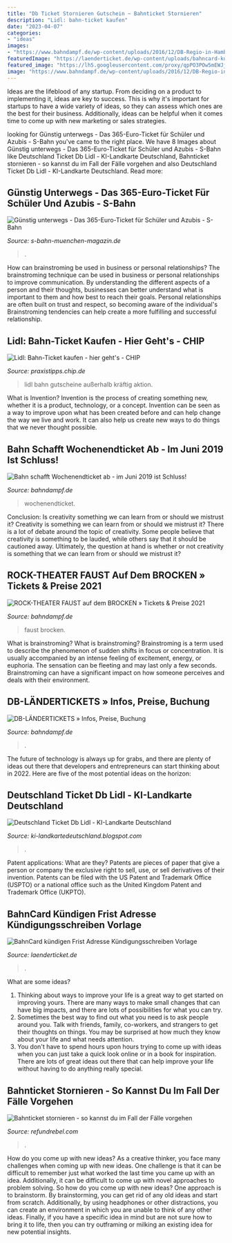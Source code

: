 ```yaml
---
title: "Db Ticket Stornieren Gutschein ~ Bahnticket Stornieren"
description: "Lidl: bahn-ticket kaufen"
date: "2023-04-07"
categories:
- "ideas"
images:
- "https://www.bahndampf.de/wp-content/uploads/2016/12/DB-Regio-in-Hamburg-Hbf.jpg"
featuredImage: "https://laenderticket.de/wp-content/uploads/bahncard-kuendigen-vorlage.jpg"
featured_image: "https://lh5.googleusercontent.com/proxy/qpPO3POw5mEWJj1Mb9ayIVV40QEj3P_HHiVnMXWGBgbkR4044BUvZ1RQ56CNjp08Kfx7XkJENCqmfpDIDn9hllMnYyV2NJSQTi9ffIeqlPAhJorOvQZI0qbn7g=w1200-h630-p-k-no-nu"
image: "https://www.bahndampf.de/wp-content/uploads/2016/12/DB-Regio-in-Hamburg-Hbf.jpg"
---
```



Ideas are the lifeblood of any startup. From deciding on a product to implementing it, ideas are key to success. This is why it's important for startups to have a wide variety of ideas, so they can assess which ones are the best for their business. Additionally, ideas can be helpful when it comes time to come up with new marketing or sales strategies.

	

		
looking for Günstig unterwegs - Das 365-Euro-Ticket für Schüler und Azubis - S-Bahn you've came to the right place. We have 8 Images about Günstig unterwegs - Das 365-Euro-Ticket für Schüler und Azubis - S-Bahn like Deutschland Ticket Db Lidl - KI-Landkarte Deutschland, Bahnticket stornieren - so kannst du im Fall der Fälle vorgehen and also Deutschland Ticket Db Lidl - KI-Landkarte Deutschland. Read more:
		
    
## Günstig Unterwegs - Das 365-Euro-Ticket Für Schüler Und Azubis - S-Bahn

<img loading=lazy src="https://www.s-bahn-muenchen-magazin.de/11_November 2019/Ticketguide/image-thumb__1360__openGraphImageThumb/S-Bahn-München_Ticket-14.jpeg" onerror="this.onerror=null;this.src='https://tse3.mm.bing.net/th?id=OIP.QKTsHLlhmI8jdxKnl8ZrDgHaHa&amp;pid=15.1';" alt="Günstig unterwegs - Das 365-Euro-Ticket für Schüler und Azubis - S-Bahn">

_Source: s-bahn-muenchen-magazin.de_

>. 

	

How can brainstroming be used in business or personal relationships?
The brainstroming technique can be used in business or personal relationships to improve communication. By understanding the different aspects of a person and their thoughts, businesses can better understand what is important to them and how best to reach their goals. Personal relationships are often built on trust and respect, so becoming aware of the individual's Brainstroming tendencies can help create a more fulfilling and successful relationship.

    
## Lidl: Bahn-Ticket Kaufen - Hier Geht&#039;s - CHIP

<img loading=lazy src="https://media-video.chip.de/f6876ff40f5a74303c2b874c26eeb219bb08a0e6/03921dba1cead7fd572a29e418e217e07020ce18/POSTER_USER/v0/1603477296727-1_39fzce2x.jpeg" onerror="this.onerror=null;this.src='https://tse3.mm.bing.net/th?id=OIP.vXb47UAl07F4z6_333L12gHaEK&amp;pid=15.1';" alt="Lidl: Bahn-Ticket kaufen - hier geht&#039;s - CHIP">

_Source: praxistipps.chip.de_

>lidl bahn gutscheine außerhalb kräftig aktion. 

	

What is Invention?
Invention is the process of creating something new, whether it is a product, technology, or a concept. Invention can be seen as a way to improve upon what has been created before and can help change the way we live and work. It can also help us create new ways to do things that we never thought possible.

    
## Bahn Schafft Wochenendticket Ab - Im Juni 2019 Ist Schluss!

<img loading=lazy src="https://www.bahndampf.de/wp-content/uploads/2016/04/Schönes-Wochenende-Ticket-Deutsche-Bahn.jpg" onerror="this.onerror=null;this.src='https://tse2.mm.bing.net/th?id=OIP.5RhFpJ8q5CJrQaieg7tqAAHaEK&amp;pid=15.1';" alt="Bahn schafft Wochenendticket ab - im Juni 2019 ist Schluss!">

_Source: bahndampf.de_

>wochenendticket. 

	

Conclusion: Is creativity something we can learn from or should we mistrust it?
Creativity is something we can learn from or should we mistrust it?
There is a lot of debate around the topic of creativity. Some people believe that creativity is something to be lauded, while others say that it should be cautioned away. Ultimately, the question at hand is whether or not creativity is something that we can learn from or should we mistrust it?

    
## ROCK-THEATER FAUST Auf Dem BROCKEN » Tickets &amp; Preise 2021

<img loading=lazy src="https://www.bahndampf.de/wp-content/uploads/2016/11/Rockoper-Faust.jpg" onerror="this.onerror=null;this.src='https://tse3.mm.bing.net/th?id=OIP.Ho7uyzdYkAsnqnHnvTt6yAHaE8&amp;pid=15.1';" alt="ROCK-THEATER FAUST auf dem BROCKEN » Tickets &amp; Preise 2021">

_Source: bahndampf.de_

>faust brocken. 

	

What is brainstroming?
What is brainstroming? Brainstroming is a term used to describe the phenomenon of sudden shifts in focus or concentration. It is usually accompanied by an intense feeling of excitement, energy, or euphoria. The sensation can be fleeting and may last only a few seconds. Brainstroming can have a significant impact on how someone perceives and deals with their environment.

    
## DB-LÄNDERTICKETS » Infos, Preise, Buchung

<img loading=lazy src="https://www.bahndampf.de/wp-content/uploads/2016/12/DB-Regio-in-Hamburg-Hbf.jpg" onerror="this.onerror=null;this.src='https://tse1.mm.bing.net/th?id=OIP.teW2p8Olpmy3Pce0-AwCLAHaE5&amp;pid=15.1';" alt="DB-LÄNDERTICKETS » Infos, Preise, Buchung">

_Source: bahndampf.de_

>. 

	

The future of technology is always up for grabs, and there are plenty of ideas out there that developers and entrepreneurs can start thinking about in 2022. Here are five of the most potential ideas on the horizon:

    
## Deutschland Ticket Db Lidl - KI-Landkarte Deutschland

<img loading=lazy src="https://lh5.googleusercontent.com/proxy/qpPO3POw5mEWJj1Mb9ayIVV40QEj3P_HHiVnMXWGBgbkR4044BUvZ1RQ56CNjp08Kfx7XkJENCqmfpDIDn9hllMnYyV2NJSQTi9ffIeqlPAhJorOvQZI0qbn7g=w1200-h630-p-k-no-nu" onerror="this.onerror=null;this.src='https://tse4.mm.bing.net/th?id=OIP.FCv-Bs4d8MKJItJ-XXV66AHaGW&amp;pid=15.1';" alt="Deutschland Ticket Db Lidl - KI-Landkarte Deutschland">

_Source: ki-landkartedeutschland.blogspot.com_

>. 

	

Patent applications: What are they?
Patents are pieces of paper that give a person or company the exclusive right to sell, use, or sell derivatives of their invention. Patents can be filed with the US Patent and Trademark Office (USPTO) or a national office such as the United Kingdom Patent and Trademark Office (UKPTO).

    
## BahnCard Kündigen Frist Adresse Kündigungsschreiben Vorlage

<img loading=lazy src="https://laenderticket.de/wp-content/uploads/bahncard-kuendigen-vorlage.jpg" onerror="this.onerror=null;this.src='https://tse3.mm.bing.net/th?id=OIP.TA_E-Pnd1E_yxQkjil7hvAHaFw&amp;pid=15.1';" alt="BahnCard kündigen Frist Adresse Kündigungsschreiben Vorlage">

_Source: laenderticket.de_

>. 

	

What are some ideas?
1. Thinking about ways to improve your life is a great way to get started on improving yours. There are many ways to make small changes that can have big impacts, and there are lots of possibilities for what you can try.
2. Sometimes the best way to find out what you need is to ask people around you. Talk with friends, family, co-workers, and strangers to get their thoughts on things. You may be surprised at how much they know about your life and what needs attention.
3. You don't have to spend hours upon hours trying to come up with ideas when you can just take a quick look online or in a book for inspiration. There are lots of great ideas out there that can help improve your life without having to do anything really special.

    
## Bahnticket Stornieren - So Kannst Du Im Fall Der Fälle Vorgehen

<img loading=lazy src="https://www.refundrebel.com/wp-content/uploads/2019/11/bahn-ticket-stornieren-300x200.jpg" onerror="this.onerror=null;this.src='https://tse1.mm.bing.net/th?id=OIP.eRQKQgPuAXl5QR_Qm4a9-AAAAA&amp;pid=15.1';" alt="Bahnticket stornieren - so kannst du im Fall der Fälle vorgehen">

_Source: refundrebel.com_

>. 

	

How do you come up with new ideas?
As a creative thinker, you face many challenges when coming up with new ideas. One challenge is that it can be difficult to remember just what worked the last time you came up with an idea. Additionally, it can be difficult to come up with novel approaches to problem solving.  So how do you come up with new ideas? 
One approach is to brainstorm. By brainstorming, you can get rid of any old ideas and start from scratch. Additionally, by using headphones or other distractions, you can create an environment in which you are unable to think of any other ideas. Finally, if you have a specific idea in mind but are not sure how to bring it to life, then you can try outframing or milking an existing idea for new potential insights.

